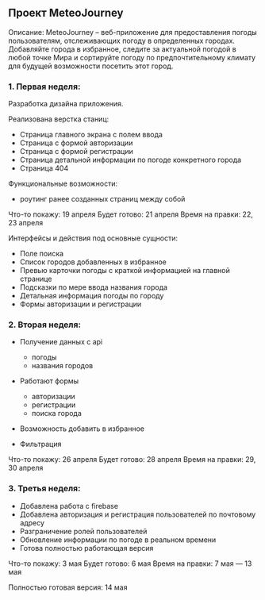 ## Проект MeteoJourney

Описание:
MeteoJourney – веб-приложение для предоставления погоды пользователям, отслеживающих погоду в определенных городах. Добавляйте города в избранное, следите за актуальной погодой в любой точке Мира и сортируйте погоду по предпочтительному климату для будущей возможности посетить этот город.

### 1. Первая неделя:

Разработка дизайна приложения.

Реализована верстка станиц:

- Страница главного экрана с полем ввода
- Страница с формой авторизации
- Страница с формой регистрации
- Страница детальной информации по погоде конкретного города
- Страница 404

Функциональные возможности:

- роутинг ранее созданных страниц между собой

Что-то покажу: 19 апреля
Будет готово: 21 апреля
Время на правки: 22, 23 апреля

Интерфейсы и действия под основные сущности:

- Поле поиска
- Список городов добавленных в избранное
- Превью карточки погоды с краткой информацией на главной странице
- Подсказки по мере ввода названия города
- Детальная информация погоды по городу
- Формы авторизации и регистрации

### 2. Вторая неделя:

- Получение данных с api

  - погоды
  - названия городов

- Работают формы

  - авторизации
  - регистрации
  - поиска города

- Возможность добавить в избранное

- Фильтрация

Что-то покажу: 26 апреля
Будет готово: 28 апреля
Время на правки: 29, 30 апреля

### 3. Третья неделя:

- Добавлена работа с firebase
- Добавлена авторизация и регистрация пользователей по почтовому адресу
- Разграничение ролей пользователей
- Обновление информации по погоде в реальном времени
- Готова полностью работающая версия

Что-то покажу: 3 мая
Будет готово: 6 мая
Время на правки: 7 мая — 13 мая

Полностью готовая версия: 14 мая
